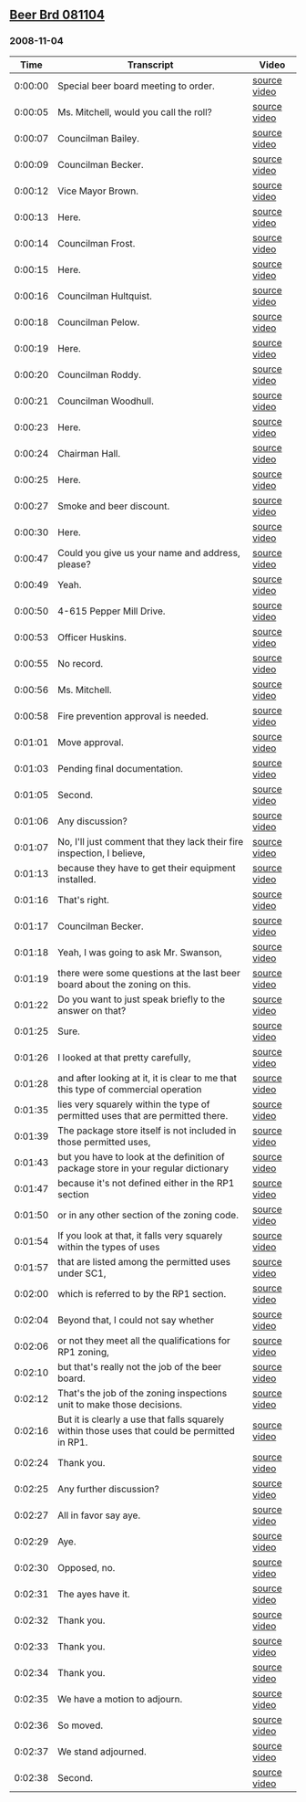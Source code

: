 ## [Beer Brd 081104](https://archive.org/details/beerbrd081104)
### 2008-11-04
| Time| Transcript| Video|
|---------|-----------------------------------------------------------------------------------------------|---------------------------------------------------------------------|
| 0:00:00| Special beer board meeting to order.| [source video](https://archive.org/details/beerbrd081104?start=0)|
| 0:00:05| Ms. Mitchell, would you call the roll?| [source video](https://archive.org/details/beerbrd081104?start=5)|
| 0:00:07| Councilman Bailey.| [source video](https://archive.org/details/beerbrd081104?start=7)|
| 0:00:09| Councilman Becker.| [source video](https://archive.org/details/beerbrd081104?start=9)|
| 0:00:12| Vice Mayor Brown.| [source video](https://archive.org/details/beerbrd081104?start=12)|
| 0:00:13| Here.| [source video](https://archive.org/details/beerbrd081104?start=13)|
| 0:00:14| Councilman Frost.| [source video](https://archive.org/details/beerbrd081104?start=14)|
| 0:00:15| Here.| [source video](https://archive.org/details/beerbrd081104?start=15)|
| 0:00:16| Councilman Hultquist.| [source video](https://archive.org/details/beerbrd081104?start=16)|
| 0:00:18| Councilman Pelow.| [source video](https://archive.org/details/beerbrd081104?start=18)|
| 0:00:19| Here.| [source video](https://archive.org/details/beerbrd081104?start=19)|
| 0:00:20| Councilman Roddy.| [source video](https://archive.org/details/beerbrd081104?start=20)|
| 0:00:21| Councilman Woodhull.| [source video](https://archive.org/details/beerbrd081104?start=21)|
| 0:00:23| Here.| [source video](https://archive.org/details/beerbrd081104?start=23)|
| 0:00:24| Chairman Hall.| [source video](https://archive.org/details/beerbrd081104?start=24)|
| 0:00:25| Here.| [source video](https://archive.org/details/beerbrd081104?start=25)|
| 0:00:27| Smoke and beer discount.| [source video](https://archive.org/details/beerbrd081104?start=27)|
| 0:00:30| Here.| [source video](https://archive.org/details/beerbrd081104?start=30)|
| 0:00:47| Could you give us your name and address, please?| [source video](https://archive.org/details/beerbrd081104?start=47)|
| 0:00:49| Yeah.| [source video](https://archive.org/details/beerbrd081104?start=49)|
| 0:00:50| 4-615 Pepper Mill Drive.| [source video](https://archive.org/details/beerbrd081104?start=50)|
| 0:00:53| Officer Huskins.| [source video](https://archive.org/details/beerbrd081104?start=53)|
| 0:00:55| No record.| [source video](https://archive.org/details/beerbrd081104?start=55)|
| 0:00:56| Ms. Mitchell.| [source video](https://archive.org/details/beerbrd081104?start=56)|
| 0:00:58| Fire prevention approval is needed.| [source video](https://archive.org/details/beerbrd081104?start=58)|
| 0:01:01| Move approval.| [source video](https://archive.org/details/beerbrd081104?start=61)|
| 0:01:03| Pending final documentation.| [source video](https://archive.org/details/beerbrd081104?start=63)|
| 0:01:05| Second.| [source video](https://archive.org/details/beerbrd081104?start=65)|
| 0:01:06| Any discussion?| [source video](https://archive.org/details/beerbrd081104?start=66)|
| 0:01:07| No, I'll just comment that they lack their fire inspection, I believe,| [source video](https://archive.org/details/beerbrd081104?start=67)|
| 0:01:13| because they have to get their equipment installed.| [source video](https://archive.org/details/beerbrd081104?start=73)|
| 0:01:16| That's right.| [source video](https://archive.org/details/beerbrd081104?start=76)|
| 0:01:17| Councilman Becker.| [source video](https://archive.org/details/beerbrd081104?start=77)|
| 0:01:18| Yeah, I was going to ask Mr. Swanson,| [source video](https://archive.org/details/beerbrd081104?start=78)|
| 0:01:19| there were some questions at the last beer board about the zoning on this.| [source video](https://archive.org/details/beerbrd081104?start=79)|
| 0:01:22| Do you want to just speak briefly to the answer on that?| [source video](https://archive.org/details/beerbrd081104?start=82)|
| 0:01:25| Sure.| [source video](https://archive.org/details/beerbrd081104?start=85)|
| 0:01:26| I looked at that pretty carefully,| [source video](https://archive.org/details/beerbrd081104?start=86)|
| 0:01:28| and after looking at it, it is clear to me that this type of commercial operation| [source video](https://archive.org/details/beerbrd081104?start=88)|
| 0:01:35| lies very squarely within the type of permitted uses that are permitted there.| [source video](https://archive.org/details/beerbrd081104?start=95)|
| 0:01:39| The package store itself is not included in those permitted uses,| [source video](https://archive.org/details/beerbrd081104?start=99)|
| 0:01:43| but you have to look at the definition of package store in your regular dictionary| [source video](https://archive.org/details/beerbrd081104?start=103)|
| 0:01:47| because it's not defined either in the RP1 section| [source video](https://archive.org/details/beerbrd081104?start=107)|
| 0:01:50| or in any other section of the zoning code.| [source video](https://archive.org/details/beerbrd081104?start=110)|
| 0:01:54| If you look at that, it falls very squarely within the types of uses| [source video](https://archive.org/details/beerbrd081104?start=114)|
| 0:01:57| that are listed among the permitted uses under SC1,| [source video](https://archive.org/details/beerbrd081104?start=117)|
| 0:02:00| which is referred to by the RP1 section.| [source video](https://archive.org/details/beerbrd081104?start=120)|
| 0:02:04| Beyond that, I could not say whether| [source video](https://archive.org/details/beerbrd081104?start=124)|
| 0:02:06| or not they meet all the qualifications for RP1 zoning,| [source video](https://archive.org/details/beerbrd081104?start=126)|
| 0:02:10| but that's really not the job of the beer board.| [source video](https://archive.org/details/beerbrd081104?start=130)|
| 0:02:12| That's the job of the zoning inspections unit to make those decisions.| [source video](https://archive.org/details/beerbrd081104?start=132)|
| 0:02:16| But it is clearly a use that falls squarely within those uses that could be permitted in RP1.| [source video](https://archive.org/details/beerbrd081104?start=136)|
| 0:02:24| Thank you.| [source video](https://archive.org/details/beerbrd081104?start=144)|
| 0:02:25| Any further discussion?| [source video](https://archive.org/details/beerbrd081104?start=145)|
| 0:02:27| All in favor say aye.| [source video](https://archive.org/details/beerbrd081104?start=147)|
| 0:02:29| Aye.| [source video](https://archive.org/details/beerbrd081104?start=149)|
| 0:02:30| Opposed, no.| [source video](https://archive.org/details/beerbrd081104?start=150)|
| 0:02:31| The ayes have it.| [source video](https://archive.org/details/beerbrd081104?start=151)|
| 0:02:32| Thank you.| [source video](https://archive.org/details/beerbrd081104?start=152)|
| 0:02:33| Thank you.| [source video](https://archive.org/details/beerbrd081104?start=153)|
| 0:02:34| Thank you.| [source video](https://archive.org/details/beerbrd081104?start=154)|
| 0:02:35| We have a motion to adjourn.| [source video](https://archive.org/details/beerbrd081104?start=155)|
| 0:02:36| So moved.| [source video](https://archive.org/details/beerbrd081104?start=156)|
| 0:02:37| We stand adjourned.| [source video](https://archive.org/details/beerbrd081104?start=157)|
| 0:02:38| Second.| [source video](https://archive.org/details/beerbrd081104?start=158)|

